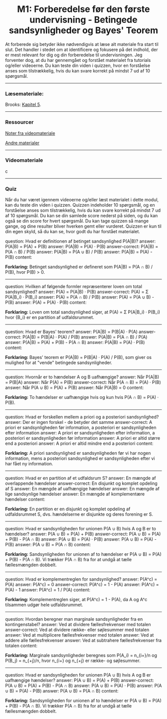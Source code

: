 ﻿<h1 align="center">M1: Forberedelse før den første undervisning - Betingede sandsynligheder og Bayes' Teorem</h1>

At forberede sig betyder ikke nødvendigvis at læse alt materiale fra start til slut. Det handler i stedet om at identificere og fokusere på det indhold, der er mest relevant for dig og din forberedelse til undervisningen. Jeg forventer dog, at du har gennemgået og forstået materialet fra tutorials og/eller videoerne. Du kan teste din viden i quizzen, hvor en forståelse anses som tilstrækkelig, hvis du kan svare korrekt på mindst 7 ud af 10 spørgsmål.


<hr>

### Læsemateriale:

Brooks: [Kapitel 5](https://docs.google.com/viewer?url=https://raw.githubusercontent.com/RBrooksDK/MSE_book_v2/master/main.pdf).


<hr>

### Ressourcer

[Noter fra videomateriale](https://drive.google.com/file/d/14hxzWuoWf4jM2EEWTevvHAVdC3nm8Ks9/view?usp=sharing)

[Andre materialer](https://viaucdk-my.sharepoint.com/:f:/g/personal/rib_viauc_dk/EsJDXlP48H5Nnak20uj9FMYBWN_47BOjpk_K1Lso5NxBoA?e=ooXo2d)


<hr>

### Videomateriale

c


<hr>

### Quiz
Når du har været igennem videoerne og/eller læst materialet i dette modul, kan du teste din viden i quizzen. Quizzen indeholder 10 spørgsmål, og en forståelse anses som tilstrækkelig, hvis du kan svare korrekt på mindst 7 ud af 10 spørgsmål. Du kan se din samlede score nederst på siden, og du kan også se din score for hvert spørgsmål. Du kan tage quizzen så mange gange, og dine resulter bliver hverken gemt eller vurderet. Quizzen er kun til din egen skyld, så du kan se, hvor godt du har forstået materialet.

<?quiz?>
question: Hvad er definitionen af betinget sandsynlighed P(A|B)?
answer: P(A|B) = P(A) + P(B)
answer: P(A|B) = P(A) · P(B)
answer-correct: P(A|B) = P(A ∩ B) / P(B)
answer: P(A|B) = P(A ∪ B) / P(B)
answer: P(A|B) = P(A) - P(B)
content:
<p><strong>Forklaring:</strong> Betinget sandsynlighed er defineret som P(A|B) = P(A ∩ B) / P(B), hvor P(B) > 0.</p>
<?/quiz?>

---

<?quiz?>
question: Hvilken af følgende formler repræsenterer loven om total sandsynlighed?
answer: P(A) = P(A|B) · P(B)
answer-correct: P(A) = Σ P(A|B_i) · P(B_i)
answer: P(A) = P(A ∩ B) / P(B)
answer: P(A) = P(A ∪ B) - P(B)
answer: P(A) = P(A) · P(B)
content:
<p><strong>Forklaring:</strong> Loven om total sandsynlighed siger, at P(A) = Σ P(A|B_i) · P(B_i) hvor {B_i} er en partition af udfaldsrummet.</p>
<?/quiz?>

---

<?quiz?>
question: Hvad er Bayes' teorem?
answer: P(A|B) = P(B|A) · P(A)
answer-correct: P(A|B) = P(B|A) · P(A) / P(B)
answer: P(A|B) = P(A ∩ B) / P(A)
answer: P(A|B) = P(A) + P(B) - P(A ∩ B)
answer: P(A|B) = P(A) · P(B)
content:
<p><strong>Forklaring:</strong> Bayes' teorem er P(A|B) = P(B|A) · P(A) / P(B), som giver os mulighed for at "vende" betingede sandsynligheder.</p>
<?/quiz?>

---

<?quiz?>
question: Hvornår er to hændelser A og B uafhængige?
answer: Når P(A|B) = P(B|A)
answer: Når P(A) = P(B)
answer-correct: Når P(A ∩ B) = P(A) · P(B)
answer: Når P(A ∪ B) = P(A) + P(B)
answer: Når P(A|B) = 0
content:
<p><strong>Forklaring:</strong> To hændelser er uafhængige hvis og kun hvis P(A ∩ B) = P(A) · P(B).</p>
<?/quiz?>

---

<?quiz?>
question: Hvad er forskellen mellem a priori og a posteriori sandsynlighed?
answer: Der er ingen forskel - de betyder det samme
answer-correct: A priori er sandsynligheden før information, a posteriori er sandsynligheden efter information
answer: A priori er sandsynligheden efter information, a posteriori er sandsynligheden før information
answer: A priori er altid større end a posteriori
answer: A priori er altid mindre end a posteriori
content:
<p><strong>Forklaring:</strong> A priori sandsynlighed er sandsynligheden før vi har nogen information, mens a posteriori sandsynlighed er sandsynligheden efter vi har fået ny information.</p>
<?/quiz?>

---

<?quiz?>
question: Hvad er en partition af et udfaldsrum S?
answer: En mængde af overlappende hændelser
answer-correct: En disjunkt og komplet opdeling af S
answer: En mængde af uafhængige hændelser
answer: En mængde af lige sandsynlige hændelser
answer: En mængde af komplementære hændelser
content:
<p><strong>Forklaring:</strong> En partition er en disjunkt og komplet opdeling af udfaldsrummet S, dvs. hændelserne er disjunkte og deres forening er S.</p>
<?/quiz?>

---

<?quiz?>
question: Hvad er sandsynligheden for unionen P(A ∪ B) hvis A og B er to hændelser?
answer: P(A ∪ B) = P(A) + P(B)
answer-correct: P(A ∪ B) = P(A) + P(B) - P(A ∩ B)
answer: P(A ∪ B) = P(A) · P(B)
answer: P(A ∪ B) = P(A) - P(B)
answer: P(A ∪ B) = P(A ∩ B)
content:
<p><strong>Forklaring:</strong> Sandsynligheden for unionen af to hændelser er P(A ∪ B) = P(A) + P(B) - P(A ∩ B). Vi trækker P(A ∩ B) fra for at undgå at tælle fællesmængden dobbelt.</p>
<?/quiz?>

---

<?quiz?>
question: Hvad er komplementreglen for sandsynlighed?
answer: P(A^c) = P(A)
answer: P(A^c) = 0
answer-correct: P(A^c) = 1 - P(A)
answer: P(A^c) = P(A) - 1
answer: P(A^c) = 1 / P(A)
content:
<p><strong>Forklaring:</strong> Komplementreglen siger, at P(A^c) = 1 - P(A), da A og A^c tilsammen udgør hele udfaldsrummet.</p>
<?/quiz?>

---

<?quiz?>
question: Hvordan beregner man marginale sandsynligheder fra en kontingenstabel?
answer: Ved at dividere fællesfrekvenser med totalen
answer-correct: Ved at dividere række- eller søjlesummer med totalen
answer: Ved at multiplicere fællesfrekvenser med totalen
answer: Ved at addere alle fællesfrekvenser
answer: Ved at subtrahere fællesfrekvenser fra totalen
content:
<p><strong>Forklaring:</strong> Marginale sandsynligheder beregnes som P(A_i) = n_{i+}/n og P(B_j) = n_{+j}/n, hvor n_{i+} og n_{+j} er række- og søjlesummer.</p>
<?/quiz?>

---

<?quiz?>
question: Hvad er sandsynligheden for unionen P(A ∪ B) hvis A og B er uafhængige hændelser?
answer: P(A ∪ B) = P(A) + P(B)
answer-correct: P(A ∪ B) = P(A) + P(B) - P(A ∩ B)
answer: P(A ∪ B) = P(A) · P(B)
answer: P(A ∪ B) = P(A) - P(B)
answer: P(A ∪ B) = P(A ∩ B)
content:
<p><strong>Forklaring:</strong> Sandsynligheden for unionen af to hændelser er P(A ∪ B) = P(A) + P(B) - P(A ∩ B). Vi trækker P(A ∩ B) fra for at undgå at tælle fællesmængden dobbelt.</p>
<?/quiz?>



